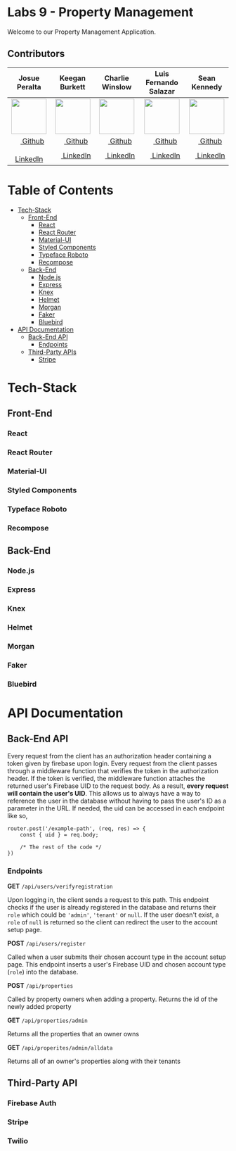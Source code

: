 # Labs 9 - Property Management 
Welcome to our Property Management Application.


## Contributors
|   **Josue Peralta**  |   **Keegan Burkett**  |    **Charlie Winslow**   |   **Luis Fernando Salazar** |   **Sean Kennedy**   |
|:----------------:|:----------------:|:---------------:|:---------------:|:---------------:|
| [<img src="" width="80">](https://github.com/) | [<img src="" width="80">](https://github.com/)  | [<img src="" width="80">](https://github.com/) | [<img src="" width="80">](https://github.com/) | [<img src="" width="80">](https://github.com/) |
| [<img src="https://github.com/favicon.ico" width="15"> Github](https://github.com/)  |  [<img src="https://github.com/favicon.ico" width="15"> Github](https://github.com/) | [<img src="https://github.com/favicon.ico" width="15"> Github](https://github.com/)  | [<img src="https://github.com/favicon.ico" width="15"> Github](https://github.com/) |  [<img src="https://github.com/favicon.ico" width="15"> Github](https://github.com/)  |
| [ <img src="https://static.licdn.com/sc/h/al2o9zrvru7aqj8e1x2rzsrca" width="15"> LinkedIn](https://www.linkedin.com) | [ <img src="https://static.licdn.com/sc/h/al2o9zrvru7aqj8e1x2rzsrca" width="15"> LinkedIn](https://www.linkedin.com) | [ <img src="https://static.licdn.com/sc/h/al2o9zrvru7aqj8e1x2rzsrca" width="15"> LinkedIn](https://www.linkedin.com) | [ <img src="https://static.licdn.com/sc/h/al2o9zrvru7aqj8e1x2rzsrca" width="15"> LinkedIn](https://www.linkedin.com) | [ <img src="https://static.licdn.com/sc/h/al2o9zrvru7aqj8e1x2rzsrca" width="15"> LinkedIn](https://www.linkedin.com) |

# Table of Contents
- [Tech-Stack](#tech-stack)
    - [Front-End](#front-end)
        - [React](#react)
        - [React Router](#react-router)
        - [Material-UI](#material-ui)
        - [Styled Components](#styled-components)
        - [Typeface Roboto](#typeface-roboto)
        - [Recompose](#recompose)
    - [Back-End](#back-end)
        - [Node.js](#node.js)
        - [Express](#express)
        - [Knex](#knex)
        - [Helmet](#helmet)
        - [Morgan](#morgan)
        - [Faker](#faker)
        - [Bluebird](#bluebird)
- [API Documentation](#api-documentation)
    - [Back-End API](#back-end-api)
        - [Endpoints](#endpoints)
    - [Third-Party APIs](#third-party-apis)
        - [Stripe](#stripe)
        
# Tech-Stack
## Front-End
### React
### React Router
### Material-UI
### Styled Components
### Typeface Roboto
### Recompose
## Back-End
### Node.js
### Express
### Knex
### Helmet
### Morgan
### Faker
### Bluebird
# API Documentation
## Back-End API

Every request from the client has an authorization header containing a token given by firebase upon login. Every request from the client passes through a middleware function that verifies the token in the authorization header. If the token is verified, the middleware function attaches the returned user's Firebase UID to the request body. As a result, **every request will contain the user's UID**. This allows us to always have a way to reference the user in the database without having to pass the user's ID as a parameter in the URL. If needed, the uid can be accessed in each endpoint like so, 
```
router.post('/example-path', (req, res) => {
    const { uid } = req.body;

    /* The rest of the code */
})
```
### Endpoints

**GET** `/api/users/verifyregistration`

Upon logging in, the client sends a request to this path. This endpoint checks if the user is already registered in the database and returns their `role` which could be `'admin'`, `'tenant'` or `null`.
If the user doesn't exist, a `role` of `null` is returned so the client can redirect the user to the account setup page.

**POST** `/api/users/register`

Called when a user submits their chosen account type in the account setup page. This endpoint inserts a user's Firebase UID and chosen account type (`role`) into the database.

**POST** `/api/properties`

Called by property owners when adding a property. Returns the id of the newly added property

**GET** `/api/properties/admin`

Returns all the properties that an owner owns

**GET** `/api/properites/admin/alldata`

Returns all of an owner's properties along with their tenants

## Third-Party API
### Firebase Auth
### Stripe
### Twilio